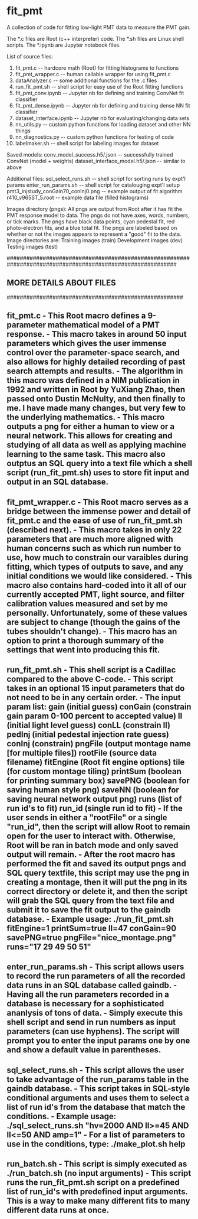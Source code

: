 # fit_pmt
A collection of code for fitting low-light PMT data to measure the PMT gain.

The *.c files are Root (c++ interpreter) code.
The *.sh files are Linux shell scripts.
The *.ipynb are Jupyter notebook files.

List of source files:
1)  fit_pmt.c -- hardcore math (Root) for fitting histograms to functions
2)  fit_pmt_wrapper.c -- human callable wrapper for using fit_pmt.c
3)  dataAnalyzer.c -- some additional functions for the .c files
4)  run_fit_pmt.sh -- shell script for easy use of the Root fitting functions
5)  fit_pmt_conv.ipynb -- Jupyter nb for defining and training ConvNet fit classifier
6)  fit_pmt_dense.ipynb -- Jupyter nb for defining and training dense NN fit classifier
7)  dataset_interface.ipynb -- Jupyter nb for evaluating/changing data sets
8)  nn_utils.py -- custom python functions for loading dataset and other NN things 
9)  nn_diagnostics.py -- custom python functions for testing of code
10) labelmaker.sh -- shell script for labeling images for dataset

Saved models:
conv_model_success.h5/.json -- successfully trained ConvNet (model + weights)
dataset_interface_model.h5/.json -- similar to above

Additional files:
sql_select_runs.sh -- shell script for sorting runs by expt'l params
enter_run_params.sh -- shell script for catalouging expt'l setup
pmt3_injstudy_conGain70_conInj0.png -- example output of fit algorithm
r410_v965ST_5.root -- example data file (filled histograms)

Images directory (pngs):
All pngs are output from Root after it has fit the PMT response model to data.
The pngs do not have axes, words, numbers, or tick marks. 
The pngs have black data points, cyan pedestal fit, red photo-electron fits, and a blue total fit.
The pngs are labeled based on whether or not the images appears to represent a "good" fit to the data.
Image directories are:
  Training images (train)
  Development images (dev)
  Testing images (test)

############################################################################################################
##  MORE DETAILS ABOUT FILES ##
######################################################

fit_pmt.c  -  This Root macro defines a 9-parameter mathematical model of a PMT response.
           -  This macro takes in around 50 input parameters which gives the user immense
              control over the parameter-space search, and also allows for highly detailed
              recording of past search attempts and results.
           -  The algorithm in this macro was defined in a NIM publication in 1992 and
              written in Root by YuXiang Zhao, then passed onto Dustin McNulty, and
              then finally to me. I have made many changes, but very few to the
              underlying mathematics.
           -  This macro outputs a png for either a human to view or a neural network.
              This allows for creating and studying of all data as well as applying
              machine learning to the same task. This macro also outptus an SQL query
              into a text file which a shell script (run_fit_pmt.sh) uses to store
              fit input and output in an SQL database.
----------------------------------------------------------------------------------------------

fit_pmt_wrapper.c  -  This Root macro serves as a bridge between the immense power and detail
                      of fit_pmt.c and the ease of use of run_fit_pmt.sh (described next).
                   -  This macro takes in only 22 parameters that are much more aligned with
                      human concerns such as which run number to use, how much to constrain
                      our varaibles during fitting, which types of outputs to save, and
                      any initial conditions we would like considered.
                   -  This macro also contains hard-coded into it all of our currently
                      accepted PMT, light source, and filter calibration values measured
                      and set by me personally. Unfortunately, some of these values are
                      subject to change (though the gains of the tubes shouldn't change).
                   -  This macro has an option to print a thorough summary of the settings
                      that went into producing this fit.
----------------------------------------------------------------------------------------------

run_fit_pmt.sh  -  This shell script is a Cadillac compared to the above C-code.
                -  This script takes in an optional 15 input parameters that do not need to
                   be in any certain order.
                -  The input param list:
                     gain (initial guess)
                     conGain (constrain gain param 0-100 percent to accepted value)
                     ll (initial light level guess)
                     conLL (constrain ll)
                     pedInj (initial pedestal injection rate guess)
                     conInj (constrain)
                     pngFile (output montage name [for multiple files])
                     rootFile (source data filename)
                     fitEngine (Root fit engine options)
                     tile (for custom montage tiling)
                     printSum (boolean for printing summary box)
                     savePNG (boolean for saving human style png)
                     saveNN (boolean for saving neural network output png)
                     runs (list of run id's to fit)
                     run_id (single run id to fit)
                -  If the user sends in either a "rootFile" or a single "run_id", then the
                   script will allow Root to remain open for the user to interact with.
                   Otherwise, Root will be ran in batch mode and only saved output will remain.
                -  After the root macro has performed the fit and saved its output pngs
                   and SQL query textfile, this script may use the png in creating
                   a montage, then it will put the png in its correct directory or delete it,
                   and then the script will grab the SQL query from the text file and
                   submit it to save the fit output to the gaindb database.
                -  Example usage:
                     ./run_fit_pmt.sh fitEngine=1 printSum=true ll=47 conGain=90 savePNG=true
                                      pngFile="nice_montage.png" runs="17 29 49 50 51"
----------------------------------------------------------------------------------------------

enter_run_params.sh  -  This script allows users to record the run parameters of all the
                        recorded data runs in an SQL database called gaindb.
                     -  Having all the run parameters recorded in a database is necessary for
                        a sophisticated ananlysis of tons of data.
                     -  Simply execute this shell script and send in run numbers as input
                        parameters (can use hyphens). The script will prompt you to enter
                        the input params one by one and show a default value in parentheses.
----------------------------------------------------------------------------------------------

sql_select_runs.sh  -  This script allows the user to take advantage of the run_params table
                       in the gaindb database.
                    -  This script takes in SQL-style conditional arguments and uses them to
                       select a list of run id's from the database that match the conditions.
                    -  Example usage:
                         ./sql_select_runs.sh "hv=2000 AND ll>=45 AND ll<=50 AND amp=1"
                    -  For a list of parameters to use in the conditions, type:
                         ./make_plot.sh help
----------------------------------------------------------------------------------------------

run_batch.sh  -  This script is simply executed as ./run_batch.sh (no input arguments)
              -  This script runs the run_fit_pmt.sh script on a predefined list of run_id's
                 with predefined input arguments. This is a way to make many different fits
                 to many different data runs at once.
----------------------------------------------------------------------------------------------
